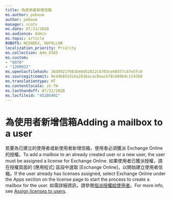 ```yaml
---
title: 為使用者新增信箱
ms.author: pebaum
author: pebaum
manager: scotv
ms.date: 07/21/2020
ms.audience: Admin
ms.topic: article
ROBOTS: NOINDEX, NOFOLLOW
localization_priority: Priority
ms.collection: Adm_O365
ms.custom:
- "6070"
- "1200022"
ms.openlocfilehash: 36dd921f663b40d52812c8703ce60557c87e5fc0
ms.sourcegitcommit: 9e44b852d18a2816acac0aacb78cb99b4c114368
ms.translationtype: HT
ms.contentlocale: zh-TW
ms.lasthandoff: 07/22/2020
ms.locfileid: "45205401"
---
```

# <a name="adding-a-mailbox-to-a-user"></a><span data-ttu-id="c12e9-102">為使用者新增信箱</span><span class="sxs-lookup"><span data-stu-id="c12e9-102">Adding a mailbox to a user</span></span>

<span data-ttu-id="c12e9-103">若要為已建立的使用者或新使用者新增信箱，使用者必須獲派 Exchange Online 的授權。</span><span class="sxs-lookup"><span data-stu-id="c12e9-103">To add a mailbox to an already created user or a new user, the user must be assigned a license for Exchange Online.</span></span> <span data-ttu-id="c12e9-104">如果使用者已獲派授權，請在授權頁面的 [應用程式] 區段中選取 [Exchange Online]，以開始建立使用者信箱。</span><span class="sxs-lookup"><span data-stu-id="c12e9-104">If the user already has licenses assigned, select Exchange Online under the Apps section on the license page to start the process to create a mailbox for the user.</span></span> <span data-ttu-id="c12e9-105">如需詳細資訊，請參閱[指派授權給使用者](https://docs.microsoft.com/microsoft-365/admin/manage/assign-licenses-to-users)。</span><span class="sxs-lookup"><span data-stu-id="c12e9-105">For more info, see [Assign licenses to users](https://docs.microsoft.com/microsoft-365/admin/manage/assign-licenses-to-users).</span></span>